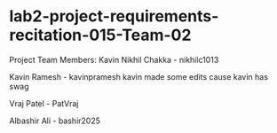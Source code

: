 # lab2-project-requirements-recitation-015-Team-02
Project Team Members: Kavin
Nikhil Chakka - nikhilc1013

Kavin Ramesh - kavinpramesh
kavin made some edits cause kavin has swag

Vraj Patel - PatVraj

Albashir Ali - bashir2025
